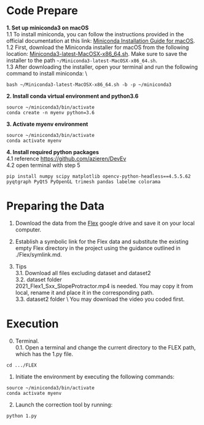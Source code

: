 # Code Prepare

__1. Set up miniconda3 on macOS__ \
1.1 To install miniconda, you can follow the instructions provided in the official documentation at this link: [Miniconda Installation Guide for macOS](https://docs.conda.io/projects/conda/en/latest/user-guide/install/macos.html). \
1.2  First, download the Miniconda installer for macOS from the following location: [Miniconda3-latest-MacOSX-x86_64.sh](https://repo.anaconda.com/miniconda/Miniconda3-latest-MacOSX-x86_64.sh). Make sure to save the installer to the path `~/Miniconda3-latest-MacOSX-x86_64.sh`. \
1.3 After downloading the installer, open your terminal and run the following command to install miniconda: \
```
bash ~/Miniconda3-latest-MacOSX-x86_64.sh -b -p ~/miniconda3
```
__2. Install conda virtual environment and python3.6__ 
```
source ~/miniconda3/bin/activate 
conda create -n myenv python=3.6
```
__3. Activate myenv environment__ 
```
source ~/miniconda3/bin/activate 
conda activate myenv
```

__4. Install required python packages__ \
4.1 reference https://github.com/azieren/DevEv \
4.2 open terminal with step 5

```
pip install numpy scipy matplotlib opencv-python-headless==4.5.5.62 pyqtgraph PyQt5 PyOpenGL trimesh pandas labelme colorama
```

# Preparing the Data
1. Download the data from the [Flex](https://drive.google.com/drive/folders/1_sBEdKRCD9kbCbINUTYAecuz_H-ttwFB) google drive and save it on your local computer.

2. Establish a symbolic link for the Flex data and substitute the existing empty Flex directory in the project using the guidance outlined in ./Flex/symlink.md.

3. Tips \
3.1. Download all files excluding dataset and dataset2 \
3.2. dataset folder \
2021_Flex1_Sxx_SlopeProtractor.mp4 is needed. You may copy it from local, rename it and place it in the corresponding path. \
3.3. dataset2 folder \ You may download the video you coded first.

# Execution
0. Terminal. \
0.1. Open a terminal and change the current directory to the FLEX path, which has the 1.py file.
```
cd .../FLEX
```
1. Initiate the environment by executing the following commands:
```
source ~/miniconda3/bin/activate
conda activate myenv
```
2. Launch the correction tool by running:
```
python 1.py
```
